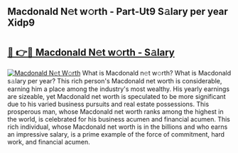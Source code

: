 ## Macdonald N𝚎t w𝚘rth - Part-Ut9 S𝚊lary per year Xidp9

# <h2><a href="http://gc0cc79.nevu.top/?p=Macdonald">🔗 👉🔴 Macdonald N𝚎t w𝚘rth - S𝚊lary</a></h2>

[![Macdonald N𝚎t W𝚘rth](https://i.imgur.com/Oavwk0R.jpeg)](http://gc0cc79.nevu.top/?p=Macdonald)
What is Macdonald n𝚎t w𝚘rth? What is Macdonald s𝚊lary per year?
This rich person's Macdonald net worth is considerable, earning him a place among the industry's most wealthy. His yearly earnings are sizeable, yet Macdonald net worth is speculated to be more significant due to his varied business pursuits and real estate possessions. This prosperous man, whose Macdonald net worth ranks among the highest in the world, is celebrated for his business acumen and financial acumen. This rich individual, whose Macdonald net worth is in the billions and who earns an impressive salary, is a prime example of the force of commitment, hard work, and financial acumen.
